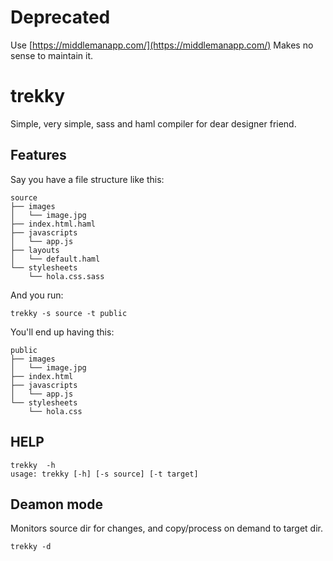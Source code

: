 Deprecated
==========
Use [https://middlemanapp.com/](https://middlemanapp.com/) Makes no sense to maintain it. 

trekky
======

Simple, very simple, sass and haml compiler for dear designer friend. 

## Features

Say you have a file structure like this:

    source
    ├── images
    │   └── image.jpg
    ├── index.html.haml
    ├── javascripts
    │   └── app.js
    ├── layouts
    │   └── default.haml
    └── stylesheets
        └── hola.css.sass
  
And you run: 

    trekky -s source -t public
    
You'll end up having this:

    public
    ├── images
    │   └── image.jpg
    ├── index.html
    ├── javascripts
    │   └── app.js
    └── stylesheets
        └── hola.css

## HELP

    trekky  -h
    usage: trekky [-h] [-s source] [-t target]


## Deamon mode

Monitors source dir for changes, and copy/process on demand to target dir. 
    
    trekky -d
    

